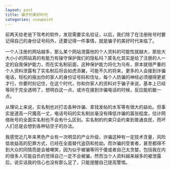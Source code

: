 ```yaml
---
layout: post
title: 骗子的美好时代
categories: viewpoint
---
```


前两天给老爸下驾考的软件，发现需要实名验证，以后，我们除了在注册账号时要记得自己的身份证号码外，还要记得一件事情，就是骗子的美好时代来临了。

一个人注册的网站越多，那么某个网站泄露他的个人资料的可能性就越大，那些大大小小的网站真的有能力有操守保护我们的隐私吗？匿名化其实是给了注册的人一定的自我保护能力，而在实名制前面，这种保护能力将化为乌有，原本就很严重的个人资料泄露有了实名制后将会如虎添翼，可能不久的将来，更多的人会接到诈骗电话，轻松的报出你的家人的身份证号码和住址，每个人防骗的神经必须绷得更紧才行，你要时刻记住，在这个时代，你和你家人的资料对于骗子来说，基本上已经等同于完全透明了，想明白这一点，或许在接到诈骗电话的时候，反应能机敏一点。

从理论上来说，实名制也对打击各种诈骗、拿钱发帖的水军等有很大的益处。但事实是道高一尺魔高一丈，电话号码的实名制丝毫没有降低诈骗的嚣张程度，估计网络账号的全面实名制也不会有什么区别。实名制的约束只会约束到普通良民，而坏人们总是会想到各种钻空子的办法。

我感觉近几年来黑色产业有一次明显的产业升级，诈骗这种有一定技术含量，风险低收益高的犯罪方式，已经在全面替代盗窃和抢劫。而诈骗的受害者，甚至都得不到大众的同情而是会被嘲笑，因为似乎被骗等同于傻或者自己太贪婪，包括我在内的很多人可能自负的觉得自己一定不会被骗，然而当个人资料越来越多的被泄露后，说实话我的信心也没有那么足了，只能提醒自己提高警惕。
